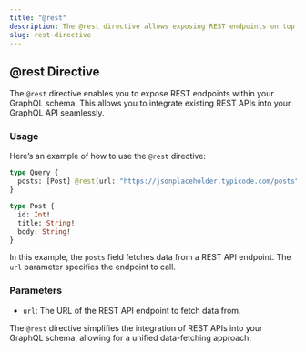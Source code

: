 ```yaml
---
title: "@rest"
description: The @rest directive allows exposing REST endpoints on top of GraphQL.
slug: rest-directive
---
```


## @rest Directive

The `@rest` directive enables you to expose REST endpoints within your GraphQL schema. This allows you to integrate existing REST APIs into your GraphQL API seamlessly.

### Usage

Here’s an example of how to use the `@rest` directive:

```graphql
type Query {
  posts: [Post] @rest(url: "https://jsonplaceholder.typicode.com/posts")
}

type Post {
  id: Int!
  title: String!
  body: String!
}
```

In this example, the `posts` field fetches data from a REST API endpoint. The `url` parameter specifies the endpoint to call.

### Parameters

- `url`: The URL of the REST API endpoint to fetch data from.

The `@rest` directive simplifies the integration of REST APIs into your GraphQL schema, allowing for a unified data-fetching approach.
